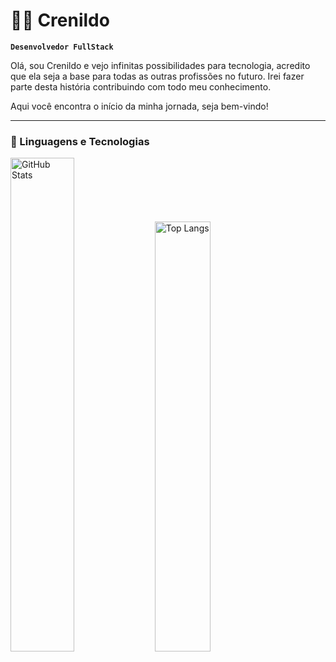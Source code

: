 # 👨‍💻 Crenildo

**`Desenvolvedor FullStack`**

Olá, sou Crenildo e vejo infinitas possibilidades para tecnologia, acredito que ela seja a base para todas as outras profissões no futuro. Irei fazer parte desta história contribuindo com todo meu conhecimento.

Aqui você encontra o início da minha jornada, seja bem-vindo!

---

### 🤖 Linguagens e Tecnologias

<p align="left">
  <img src="https://github-readme-stats.vercel.app/api?username=crenildo&show_icons=true&theme=tokyonight" alt="GitHub Stats" width="45%" />
  <img src="https://github-readme-stats.vercel.app/api/top-langs/?username=crenildo&theme=tokyonight&layout=compact" alt="Top Langs" width="42%" />
</p>
